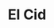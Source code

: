 ---
title: "El Cid"
url: /ciudad-autonoma-de-buenos-aires/el-cid-avenida-angel-gallardo/
shop: Bäckerei
---